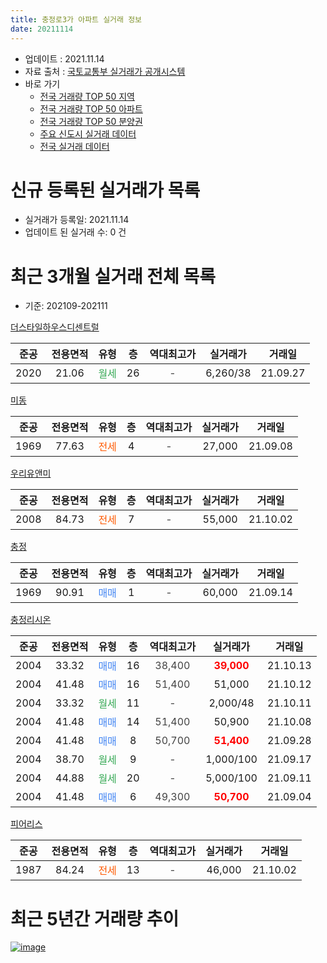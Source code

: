 ```yaml
---
title: 충정로3가 아파트 실거래 정보
date: 20211114
---
```


* 업데이트 : 2021.11.14
* 자료 출처 : [국토교통부 실거래가 공개시스템](http://rt.molit.go.kr)
* 바로 가기
    * [전국 거래량 TOP 50 지역](https://apt-info.github.io/apt-trade-info/tr)
    * [전국 거래량 TOP 50 아파트](https://apt-info.github.io/apt-trade-info/ta)
    * [전국 거래량 TOP 50 분양권](https://apt-info.github.io/apt-trade-info/tb)
    * [주요 신도시 실거래 데이터](https://apt-info.github.io/apt-trade-info/newtown)
    * [전국 실거래 데이터](https://apt-info.github.io/apt-trade-info/all)



<script async src="https://pagead2.googlesyndication.com/pagead/js/adsbygoogle.js"></script>
<!-- 기본광고 -->
<ins class="adsbygoogle"
     style="display:block"
     data-ad-client="ca-pub-1142216861245946"
     data-ad-slot="4805727019"
     data-ad-format="auto"
     data-full-width-responsive="true"></ins>
<script>
     (adsbygoogle = window.adsbygoogle || []).push({});
</script>


# 신규 등록된 실거래가 목록

* 실거래가 등록일: 2021.11.14
* 업데이트 된 실거래 수: 0 건




<script async src="https://pagead2.googlesyndication.com/pagead/js/adsbygoogle.js"></script>
<!-- 기본광고 -->
<ins class="adsbygoogle"
     style="display:block"
     data-ad-client="ca-pub-1142216861245946"
     data-ad-slot="4805727019"
     data-ad-format="auto"
     data-full-width-responsive="true"></ins>
<script>
     (adsbygoogle = window.adsbygoogle || []).push({});
</script>


# 최근 3개월 실거래 전체 목록
* 기준: 202109-202111


[더스타일하우스디센트럴](https://search.naver.com/search.naver?query=%EB%8D%94%EC%8A%A4%ED%83%80%EC%9D%BC%ED%95%98%EC%9A%B0%EC%8A%A4%EB%94%94%EC%84%BC%ED%8A%B8%EB%9F%B4)

|준공|전용면적|유형|층|역대최고가|실거래가|거래일|
|:---:|:---:|:---:|:---:|:---:|:---:|:---:|
|2020|21.06|<span style="color:#34A853">월세</span>|26|<span style="color:#444444">-</span>|6,260/38|21.09.27|

[미동](https://search.naver.com/search.naver?query=%EB%AF%B8%EB%8F%99)

|준공|전용면적|유형|층|역대최고가|실거래가|거래일|
|:---:|:---:|:---:|:---:|:---:|:---:|:---:|
|1969|77.63|<span style="color:#FF5A00">전세</span>|4|<span style="color:#444444">-</span>|27,000|21.09.08|

[우리유앤미](https://search.naver.com/search.naver?query=%EC%9A%B0%EB%A6%AC%EC%9C%A0%EC%95%A4%EB%AF%B8)

|준공|전용면적|유형|층|역대최고가|실거래가|거래일|
|:---:|:---:|:---:|:---:|:---:|:---:|:---:|
|2008|84.73|<span style="color:#FF5A00">전세</span>|7|<span style="color:#444444">-</span>|55,000|21.10.02|

[충정](https://search.naver.com/search.naver?query=%EC%B6%A9%EC%A0%95)

|준공|전용면적|유형|층|역대최고가|실거래가|거래일|
|:---:|:---:|:---:|:---:|:---:|:---:|:---:|
|1969|90.91|<span style="color:#4285F3">매매</span>|1|<span style="color:#444444">-</span>|60,000|21.09.14|

[충정리시온](https://search.naver.com/search.naver?query=%EC%B6%A9%EC%A0%95%EB%A6%AC%EC%8B%9C%EC%98%A8)

|준공|전용면적|유형|층|역대최고가|실거래가|거래일|
|:---:|:---:|:---:|:---:|:---:|:---:|:---:|
|2004|33.32|<span style="color:#4285F3">매매</span>|16|<span style="color:#444444">38,400</span>|<b><span style="color:#FF0000">39,000</span></b>|21.10.13|
|2004|41.48|<span style="color:#4285F3">매매</span>|16|<span style="color:#444444">51,400</span>|51,000|21.10.12|
|2004|33.32|<span style="color:#34A853">월세</span>|11|<span style="color:#444444">-</span>|2,000/48|21.10.11|
|2004|41.48|<span style="color:#4285F3">매매</span>|14|<span style="color:#444444">51,400</span>|50,900|21.10.08|
|2004|41.48|<span style="color:#4285F3">매매</span>|8|<span style="color:#444444">50,700</span>|<b><span style="color:#FF0000">51,400</span></b>|21.09.28|
|2004|38.70|<span style="color:#34A853">월세</span>|9|<span style="color:#444444">-</span>|1,000/100|21.09.17|
|2004|44.88|<span style="color:#34A853">월세</span>|20|<span style="color:#444444">-</span>|5,000/100|21.09.11|
|2004|41.48|<span style="color:#4285F3">매매</span>|6|<span style="color:#444444">49,300</span>|<b><span style="color:#FF0000">50,700</span></b>|21.09.04|

[피어리스](https://search.naver.com/search.naver?query=%ED%94%BC%EC%96%B4%EB%A6%AC%EC%8A%A4)

|준공|전용면적|유형|층|역대최고가|실거래가|거래일|
|:---:|:---:|:---:|:---:|:---:|:---:|:---:|
|1987|84.24|<span style="color:#FF5A00">전세</span>|13|<span style="color:#444444">-</span>|46,000|21.10.02|



<script async src="https://pagead2.googlesyndication.com/pagead/js/adsbygoogle.js"></script>
<!-- 기본광고 -->
<ins class="adsbygoogle"
     style="display:block"
     data-ad-client="ca-pub-1142216861245946"
     data-ad-slot="4805727019"
     data-ad-format="auto"
     data-full-width-responsive="true"></ins>
<script>
     (adsbygoogle = window.adsbygoogle || []).push({});
</script>


# 최근 5년간 거래량 추이


<div style="width:100%;">
    <canvas id="deal_progress" height="200"></canvas>
</div>

<script>
new Chart(document.getElementById("deal_progress"), {
    type: 'line',
    data: {
        labels: ['16.01','16.02','16.03','16.04','16.05','16.06','16.07','16.08','16.09','16.10','16.11','16.12','17.01','17.02','17.03','17.04','17.05','17.06','17.07','17.08','17.09','17.10','17.11','17.12','18.01','18.02','18.03','18.04','18.05','18.06','18.07','18.08','18.09','18.10','18.11','18.12','19.01','19.02','19.03','19.04','19.05','19.06','19.07','19.08','19.09','19.10','19.11','19.12','20.01','20.02','20.03','20.04','20.05','20.06','20.07','20.08','20.09','20.10','20.11','20.12','21.01','21.02','21.03','21.04','21.05','21.06','21.07','21.08','21.09','21.10'],
        datasets: [{
            label: '매매/분양권',
            data: [7,4,2,6,8,3,4,4,6,6,5,3,7,1,3,6,2,5,6,4,2,6,2,9,11,6,10,4,1,3,2,5,3,2,1,2,1,1,1,5,0,1,4,4,5,12,5,1,3,5,1,3,2,8,8,1,3,0,5,0,2,1,2,7,6,0,2,3,3,3],
            borderColor: "rgba(66, 133, 243, 1)",
            backgroundColor: "rgba(66, 133, 243, 0.05)",
            borderWidth: 1,
            pointRadius: 0,
            fill: false,
            lineTension: 0
        },{
            label: '전/월세',
            data: [10,11,9,6,6,3,5,6,3,6,13,7,5,10,4,7,6,5,7,8,7,8,3,5,7,6,13,5,2,6,7,6,6,4,7,9,17,11,11,5,9,6,1,5,3,7,9,7,6,38,29,11,13,7,13,7,8,8,11,9,12,11,13,12,10,6,7,2,4,3],
            borderColor: "rgba(255, 90, 0, 1)",
            backgroundColor: "rgba(255, 90, 0, 0.05)",
            borderWidth: 1,
            pointRadius: 0,
            fill: false,
            lineTension: 0
        },{
            label: '합계',
            data: [17,15,11,12,14,6,9,10,9,12,18,10,12,11,7,13,8,10,13,12,9,14,5,14,18,12,23,9,3,9,9,11,9,6,8,11,18,12,12,10,9,7,5,9,8,19,14,8,9,43,30,14,15,15,21,8,11,8,16,9,14,12,15,19,16,6,9,5,7,6],
            borderColor: "rgba(0, 0, 0, 1)",
            backgroundColor: "rgba(0, 0, 0, 0.03)",
            borderWidth: 0.1,
            pointRadius: 0,
            fill: true,
            lineTension: 0
        }
        ]
    },
    options: {
        responsive: true,
        title: {
            display: false
        },
        tooltips: {
            mode: 'index',
            intersect: false
        },
        hover: {
            mode: 'nearest',
            intersect: true
        },
        scales: {
            xAxes: [{
                display: true,
                scaleLabel: {
                    display: true,
                    labelString: '년/월'
                }
            }],
            yAxes: [{
                display: true,
                ticks: {
                    suggestedMin: 0,
                },
                scaleLabel: {
                    display: true,
                    labelString: '실거래 수'
                }
            }]
        }
    }
});

</script>


[![image](https://apt-info.github.io/images/2020-01-03-apt-trade-info/1024x500.png)](https://play.google.com/store/apps/details?id=com.aptinfo.apttradeinfo)

